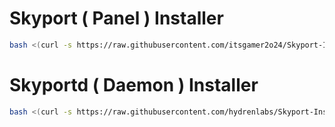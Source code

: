 # Skyport ( Panel ) Installer
```sh
bash <(curl -s https://raw.githubusercontent.com/itsgamer2o24/Skyport-Installer/2ca7ffb3f7ffb9a64a54b0168b0303fdccf4f68a/Skyport.sh)
```
# Skyportd ( Daemon ) Installer
```sh
bash <(curl -s https://raw.githubusercontent.com/hydrenlabs/Skyport-Installer/main/windows.sh)
```
